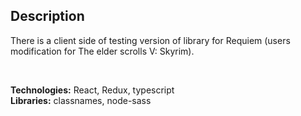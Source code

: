 ## Description

There is a client side of testing version of library for Requiem (users modification for The elder scrolls V: Skyrim).

</br>

**Technologies:** React, Redux, typescript </br>
**Libraries:** classnames, node-sass
